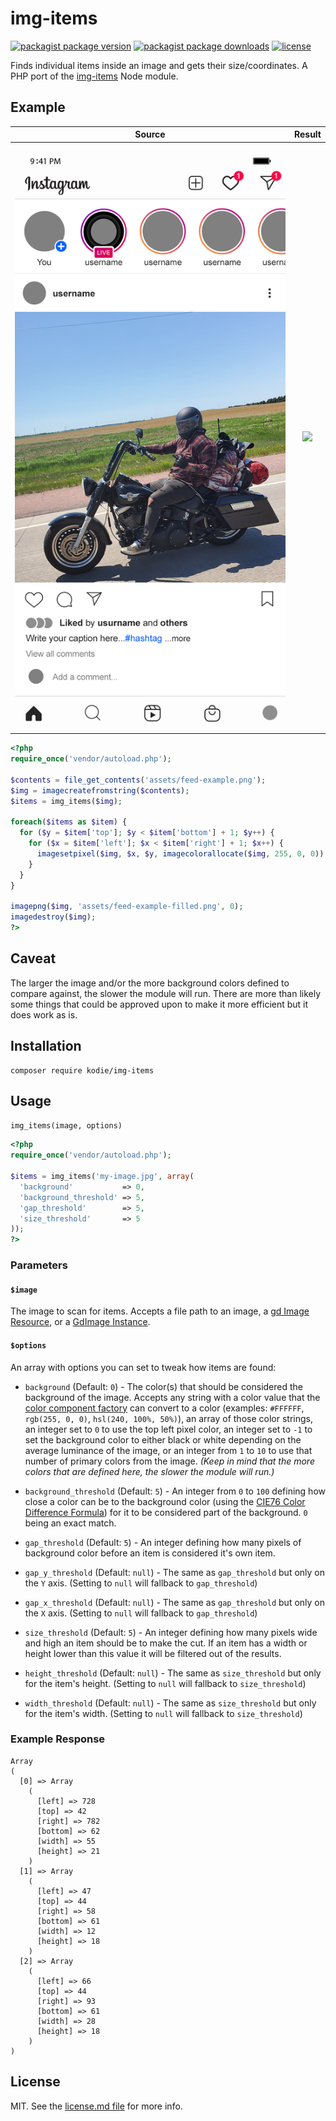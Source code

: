 # img-items

[![packagist package version](https://img.shields.io/packagist/v/kodie/img-items.svg?style=flat-square)](https://packagist.org/packages/kodie/img-items)
[![packagist package downloads](https://img.shields.io/packagist/dt/kodie/img-items.svg?style=flat-square)](https://packagist.org/packages/kodie/img-items)
[![license](https://img.shields.io/github/license/kodie/php-img-items.svg?style=flat-square)](license.md)

Finds individual items inside an image and gets their size/coordinates. A PHP port of the [img-items](https://github.com/kodie/img-items) Node module.

## Example

| Source                       | Result                              |
:-----------------------------:|:------------------------------------:
| ![](assets/feed-example.png) | ![](assets/feed-example-filled.png) |

```php
<?php
require_once('vendor/autoload.php');

$contents = file_get_contents('assets/feed-example.png');
$img = imagecreatefromstring($contents);
$items = img_items($img);

foreach($items as $item) {
  for ($y = $item['top']; $y < $item['bottom'] + 1; $y++) {
    for ($x = $item['left']; $x < $item['right'] + 1; $x++) {
      imagesetpixel($img, $x, $y, imagecolorallocate($img, 255, 0, 0));
    }
  }
}

imagepng($img, 'assets/feed-example-filled.png', 0);
imagedestroy($img);
?>
```

## Caveat

The larger the image and/or the more background colors defined to compare against, the slower the module will run. There are more than likely some things that could be approved upon to make it more efficient but it does work as is.

## Installation

```shell
composer require kodie/img-items
```

## Usage

`img_items(image, options)`

```php
<?php
require_once('vendor/autoload.php');

$items = img_items('my-image.jpg', array(
  'background'           => 0,
  'background_threshold' => 5,
  'gap_threshold'        => 5,
  'size_threshold'       => 5
));
?>
```

### Parameters

#### `$image`

The image to scan for items. Accepts a file path to an image, a [gd Image Resource](https://www.php.net/manual/en/image.resources.php), or a [GdImage Instance](https://www.php.net/manual/en/class.gdimage.php).

#### `$options`

An array with options you can set to tweak how items are found:

  * `background` (Default: `0`) - The color(s) that should be considered the background of the image. Accepts any string with a color value that the [color component factory](https://github.com/spatie/color#factoryfromstring-color) can convert to a color (examples: `#FFFFFF`, `rgb(255, 0, 0)`, `hsl(240, 100%, 50%)`), an array of those color strings, an integer set to `0` to use the top left pixel color, an integer set to `-1` to set the background color to either black or white depending on the average luminance of the image, or an integer from `1` to `10` to use that number of primary colors from the image. *(Keep in mind that the more colors that are defined here, the slower the module will run.)*

  * `background_threshold` (Default: `5`) - An integer from `0` to `100` defining how close a color can be to the background color (using the [CIE76 Color Difference Formula](https://en.wikipedia.org/wiki/Color_difference#CIE76)) for it to be considered part of the background. `0` being an exact match.

  * `gap_threshold` (Default: `5`) - An integer defining how many pixels of background color before an item is considered it's own item.

  * `gap_y_threshold` (Default: `null`) - The same as `gap_threshold` but only on the `Y` axis. (Setting to `null` will fallback to `gap_threshold`)

  * `gap_x_threshold` (Default: `null`) - The same as `gap_threshold` but only on the `X` axis. (Setting to `null` will fallback to `gap_threshold`)

  * `size_threshold` (Default: `5`) - An integer defining how many pixels wide and high an item should be to make the cut. If an item has a width or height lower than this value it will be filtered out of the results.

  * `height_threshold` (Default: `null`) - The same as `size_threshold` but only for the item's height. (Setting to `null` will fallback to `size_threshold`)

  * `width_threshold` (Default: `null`) - The same as `size_threshold` but only for the item's width. (Setting to `null` will fallback to `size_threshold`)

### Example Response

```text
Array
(
  [0] => Array
    (
      [left] => 728
      [top] => 42
      [right] => 782
      [bottom] => 62
      [width] => 55
      [height] => 21
    )
  [1] => Array
    (
      [left] => 47
      [top] => 44
      [right] => 58
      [bottom] => 61
      [width] => 12
      [height] => 18
    )
  [2] => Array
    (
      [left] => 66
      [top] => 44
      [right] => 93
      [bottom] => 61
      [width] => 28
      [height] => 18
    )
)
```

## License
MIT. See the [license.md file](license.md) for more info.

[Jimp]: https://www.npmjs.com/package/jimp
